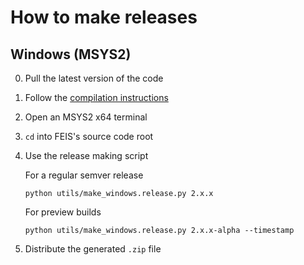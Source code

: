 # How to make releases

## Windows (MSYS2)

0. Pull the latest version of the code
0. Follow the [compilation instructions](Compiling.md)
0. Open an MSYS2 x64 terminal
0. `cd` into FEIS's source code root
0. Use the release making script

    For a regular semver release

    ```console
    python utils/make_windows.release.py 2.x.x
    ```

    For preview builds

    ```console
    python utils/make_windows.release.py 2.x.x-alpha --timestamp
    ```
0. Distribute the generated `.zip` file